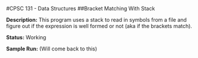 #CPSC 131 - Data Structures
##Bracket Matching With Stack

__Description:__ This program uses a stack to read in symbols from a file and figure out if the expression is well formed or not (aka if the brackets match).

__Status:__ Working

__Sample Run:__ (Will come back to this)
